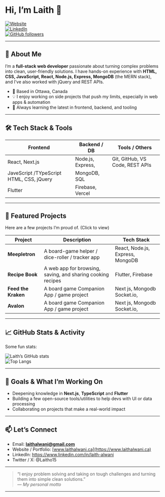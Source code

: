 # Hi, I’m Laith 👋

[![Website](https://img.shields.io/website?up_message=online&url=https%3A%2F%2Fwww.laithalwani.ca)](https://www.laithalwani.ca)  
[![LinkedIn](https://img.shields.io/badge/LinkedIn-Connect-blue?logo=linkedin)](https://www.linkedin.com/in/your-linkedin)  
[![GitHub followers](https://img.shields.io/github/followers/LaithAlwani?label=Follow&style=social)](https://github.com/LaithAlwani)

---

## 🧭 About Me

I’m a **full-stack web developer** passionate about turning complex problems into clean, user-friendly solutions. I have hands-on experience with **HTML, CSS, JavaScript, React, Node.js, Express, MongoDB** (the MERN stack), and I've also worked with jQuery and REST APIs.

- 📍 Based in Ottawa, Canada  
- 💡 I enjoy working on side projects that push my limits, especially in web apps & automation  
- 🚀 Always learning the latest in frontend, backend, and tooling  

---

## 🛠️ Tech Stack & Tools

| Frontend | Backend / DB | Tools / Others |
|-----|-----------|-----------|
| React, Next.js  | Node.js, Express, | Git, GitHub, VS Code, REST APIs |
| JaveScript /TYpeScript HTML, CSS, jQuery|  MongoDB, SQL
| Flutter | Firebase, Vercel |             
---

## 📂 Featured Projects

Here are a few projects I’m proud of. (Click to view)

| Project | Description | Tech Stack |
|--------|---------------------------|-------------------------|
| **Meepletron** | A board-game helper / dice-roller / tracker app | React, Node.js, Express, MongoDB |
| **Recipe Book** | A web app for browsing, saving, and sharing cooking recipes | Flutter, Firebase |
| **Feed the Kraken** | A board game Companion App  / game project | Next js, Mongodb Socket.io, |
| **Avalon** | A board game Companion App  / game project | Next js, Mongodb Socket.io, |

---

## 📈 GitHub Stats & Activity

Some fun stats:

![Laith’s GitHub stats](https://github-readme-stats.vercel.app/api?username=LaithAlwani&show_icons=true&theme=radical)  
![Top Langs](https://github-readme-stats.vercel.app/api/top-langs/?username=LaithAlwani&layout=compact&theme=radical)

---

## 🎯 Goals & What I’m Working On

- Deepening knowledge in **Next.js**, **TypeScript** and **Flutter**  
- Building a few open-source tools/utilities to help devs with UI or data processing  
- Collaborating on projects that make a real-world impact

---

## 📫 Let’s Connect

- Email: **laithalwani@gmail.com**  
- Website / Portfolio: [www.laithalwani.ca](https://www.laithalwani.ca)  
- LinkedIn: https://www.linkedin.com/in/laith-alwani  
- Twitter / X: @Laitho15  

---

> “I enjoy problem solving and taking on tough challenges and turning them into simple clean solutions.”  
> — *My personal motto*

---

